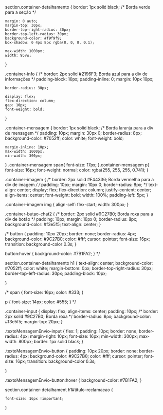 section.container-detalhamento {
    border: 1px solid black; /* Borda verde para a seção */
   
    margin: 0 auto;
    margin-top: 30px;
    border-top-right-radius: 30px;
    border-top-left-radius: 30px;
    background-color: #f9f9f9;
    box-shadow: 0 4px 8px rgba(0, 0, 0, 0.1);

    max-width: 1000px;
    width: 95vw;
    

}

.container-info {
    /* border: 2px solid #2196F3; Borda azul para a div de informações */
    padding-block: 10px;
    padding-inline: 0;
    margin: 10px 10px;
    
    border-radius: 30px;
   
    display: flex;
    flex-direction: column;
    gap: 10px;
    font-weight: bold;
}

.container-mensagem {
    border: 1px solid black; /* Borda laranja para a div de mensagem */
    padding: 10px;
    margin: 30px 0;
    border-radius: 8px;
    background-color: #7052ff;
    color: white;
    font-weight: bold;

    margin-inline: 10px;
    max-width: 1000px;
    min-width: 300px;
}
.container-mensagem span{ 
    font-size: 17px;
}.container-mensagem p{ 
    font-size: 16px;
    font-weight: normal;
    color: rgba(255, 255, 255, 0.741);
}


.container-imagem {
    /* border: 2px solid #F44336;   Borda vermelha para a div de imagem */
     /* padding: 10px;
    margin: 10px 0; 
    border-radius: 8px; */
    text-align: center;
    display: flex;
    flex-direction: column;
    justify-content: center;
    align-items: center;
    font-weight: bold;
    width: 100%;
    padding-left: 5px;
}

.container-imagem img {
    align-self: flex-start;
  width: 300px;
}

.container-butao-chat2 {
    /* border: 2px solid #9C27B0; Borda roxa para a div de botão */
    padding: 10px;
    margin: 10px 0;
    border-radius: 8px;
    background-color: #f3e5f5;
    text-align: center;
}

/* button {
    padding: 10px 20px;
    border: none;
    border-radius: 4px;
    background-color: #9C27B0;
    color: #fff;
    cursor: pointer;
    font-size: 16px;
    transition: background-color 0.3s;
}

button:hover {
    background-color: #7B1FA2;
} */

section.container-detalhamento h1 {
    text-align: center;
    background-color: #7052ff;
    color: white;
    margin-bottom: 0px;
    border-top-right-radius: 30px;
    border-top-left-radius: 30px;
    padding-block: 10px;
    
}

/* span {
    font-size: 16px;
    color: #333;
}

p {
    font-size: 14px;
    color: #555;
} */


.container-input {
    display: flex;
    align-items: center;
    padding: 10px;
    /* border: 2px solid #9C27B0; Borda roxa */
    border-radius: 8px;
    background-color: #f3e5f5;
    margin-top: 20px;
}

.textoMensagemEnvio-input {
    flex: 1;
    padding: 10px;
    border: none;
    border-radius: 4px;
    margin-right: 10px;
    font-size: 16px;
    min-width: 300px;
    max-width: 800px;
    border: 1px solid black;
}

.textoMensagemEnvio-button {
    padding: 10px 20px;
    border: none;
    border-radius: 4px;
    background-color: #9C27B0;
    color: #fff;
    cursor: pointer;
    font-size: 16px;
    transition: background-color 0.3s;

}

.textoMensagemEnvio-button:hover {
    background-color: #7B1FA2;
}

section.container-detalhament h1#titulo-reclamacao {

    font-size: 16px !important;
}